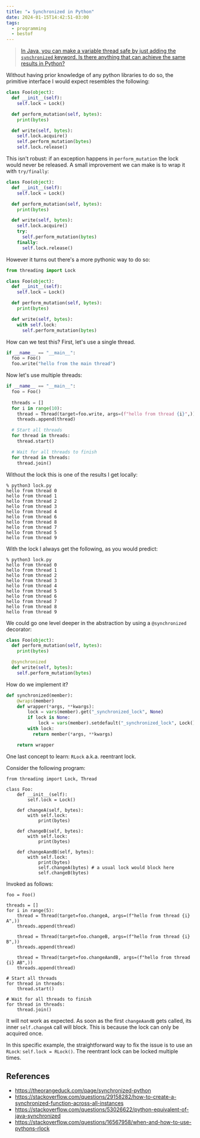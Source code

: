 ```yaml
---
title: "★ Synchronized in Python"
date: 2024-01-15T14:42:51-03:00
tags:
  - programming
  - bestof
---
```


> [In Java, you can make a variable thread safe by just adding the `synchronized`
keyword. Is there anything that can achieve the same results in
Python?](https://stackoverflow.com/questions/53026622/python-equivalent-of-java-synchronized)

<!--more-->

Without having prior knowledge of any python libraries to do so, the primitive interface
I would expect resembles the following:

```python
class Foo(object):
  def __init__(self):
    self.lock = Lock()

  def perform_mutation(self, bytes):
    print(bytes)

  def write(self, bytes):
    self.lock.acquire()
    self.perform_mutation(bytes)
    self.lock.release()
```

This isn't robust: if an exception happens in `perform_mutation` the lock would
never be released. A small improvement we can make is to wrap it with
`try/finally`:

```python
class Foo(object):
  def __init__(self):
    self.lock = Lock()

  def perform_mutation(self, bytes):
    print(bytes)

  def write(self, bytes):
    self.lock.acquire()
    try:
      self.perform_mutation(bytes)
    finally:
      self.lock.release()
```

However it turns out there's a more pythonic way to do so:

```python
from threading import Lock

class Foo(object):
  def __init__(self):
    self.lock = Lock()

  def perform_mutation(self, bytes):
    print(bytes)

  def write(self, bytes):
    with self.lock:
      self.perform_mutation(bytes)
```

How can we test this? First, let's use a single thread.

```python
if __name__ == "__main__":
  foo = Foo()
  foo.write("hello from the main thread")
```

Now let's use multiple threads:

```python
if __name__ == "__main__":
  foo = Foo()
  
  threads = []
  for i in range(10):
    thread = Thread(target=foo.write, args=(f"hello from thread {i}",))
    threads.append(thread)

  # Start all threads
  for thread in threads:
    thread.start()

  # Wait for all threads to finish
  for thread in threads:
    thread.join()
```

Without the lock this is one of the results I get locally:

```
% python3 lock.py
hello from thread 0
hello from thread 1
hello from thread 2
hello from thread 3
hello from thread 4
hello from thread 6
hello from thread 8
hello from thread 7
hello from thread 5
hello from thread 9
```

With the lock I always get the following, as you would predict:

```
% python3 lock.py
hello from thread 0
hello from thread 1
hello from thread 2
hello from thread 3
hello from thread 4
hello from thread 5
hello from thread 6
hello from thread 7
hello from thread 8
hello from thread 9
```

We could go one level deeper in the abstraction by using a `@synchronized` decorator:

```python
class Foo(object):
  def perform_mutation(self, bytes):
    print(bytes)

  @synchronized
  def write(self, bytes):
    self.perform_mutation(bytes)
```

How do we implement it?

```python
def synchronized(member):
    @wraps(member)
    def wrapper(*args, **kwargs):
        lock = vars(member).get("_synchronized_lock", None)
        if lock is None:
            lock = vars(member).setdefault("_synchronized_lock", Lock())
        with lock:
          return member(*args, **kwargs)

    return wrapper
```

One last concept to learn: `RLock` a.k.a. reentrant lock.

Consider the following program:

```python3
from threading import Lock, Thread

class Foo:
    def __init__(self):
        self.lock = Lock()

    def changeA(self, bytes):
        with self.lock:
            print(bytes)

    def changeB(self, bytes):
        with self.lock:
            print(bytes)

    def changeAandB(self, bytes):
        with self.lock:
            print(bytes)
            self.changeA(bytes) # a usual lock would block here
            self.changeB(bytes)
```

Invoked as follows:

```python3
foo = Foo()

threads = []
for i in range(5):
    thread = Thread(target=foo.changeA, args=(f"hello from thread {i} A",))
    threads.append(thread)

    thread = Thread(target=foo.changeB, args=(f"hello from thread {i} B",))
    threads.append(thread)

    thread = Thread(target=foo.changeAandB, args=(f"hello from thread {i} AB",))
    threads.append(thread)

# Start all threads
for thread in threads:
    thread.start()

# Wait for all threads to finish
for thread in threads:
    thread.join()
```

It will not work as expected. As soon as the first `changeAandB` gets called, its inner
`self.changeA` call will block. This is because the lock can only be acquired once.

In this specific example, the straightforward way to fix the issue is to use an `RLock`:
`self.lock = RLock()`. The reentrant lock can be locked multiple times.

## References

- https://theorangeduck.com/page/synchronized-python
- https://stackoverflow.com/questions/29158282/how-to-create-a-synchronized-function-across-all-instances
- https://stackoverflow.com/questions/53026622/python-equivalent-of-java-synchronized
- https://stackoverflow.com/questions/16567958/when-and-how-to-use-pythons-rlock
